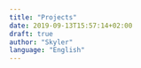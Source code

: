```yaml
---
title: "Projects"
date: 2019-09-13T15:57:14+02:00
draft: true
author: "Skyler"
language: "English"
---
```


